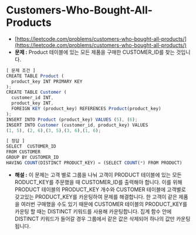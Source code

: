 # **Customers-Who-Bought-All-Products**

- [https://leetcode.com/problems/customers-who-bought-all-products/](https://leetcode.com/problems/customers-who-bought-all-products/)
- **문제 :** Product 테이블에 있는 모든 제품을 구매한 CUSTOMER_ID를 찾는 것입니다.

```jsx
[ 문제 조건 ]
CREATE TABLE Product (
  product_key INT PRIMARY KEY
);
CREATE TABLE Customer (
  customer_id INT,
  product_key INT,
  FOREIGN KEY (product_key) REFERENCES Product(product_key)
);
INSERT INTO Product (product_key) VALUES (5), (6);
INSERT INTO Customer (customer_id, product_key) VALUES
(1, 5), (2, 6),(3, 5),(3, 6),(1, 6);
```

```jsx
[ 정답 ]
SELECT	CUSTOMER_ID
FROM CUSTOMER
GROUP BY CUSTOMER_ID
HAVING COUNT(DISTINCT PRODUCT_KEY) = (SELECT COUNT(*) FROM PRODUCT)
```

- **해설 :** 이 문제는 고객 별로 그룹을 나눠 고객이 PRODUCT 테이블에 있는 모든 RODUCT_KEY를 주문했을 때 CUSTOMER_ID를 출력해야 합니다. 이를 위해 PRODUCT 테이블의 PRODUCT_KEY 개수와 CUSTOMER 테이블에 고객별로 갖고있는 PRODUCT_KEY를 카운팅하여 문제를 해결합니다. 한 고객이 같은 제품을 여러번 구매했을 수도 있기 때문에 CUSTOMER 테이블의 PRODUCT_KEY를 카운팅 할 때는 DISTINCT 키워드를 사용해 카운팅합니다. 집계 함수 안에 DISTINCT 키워드가 들어갈 경우 그룹에서 같은 값은 삭제되어 하나의 값만 카운팅 됩니다.
